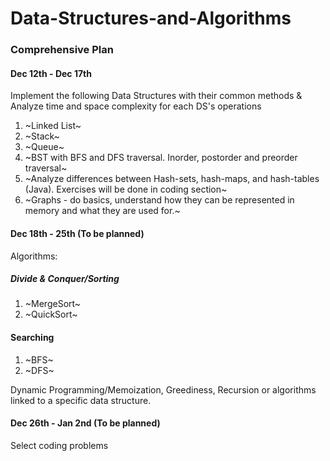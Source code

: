 # Data-Structures-and-Algorithms
### Comprehensive Plan

#### Dec 12th - Dec 17th

Implement the following Data Structures with their common methods &
Analyze time and space complexity for each DS's operations

1) ~Linked List~
2) ~Stack~
3) ~Queue~
4) ~BST with BFS and DFS traversal. Inorder, postorder and preorder traversal~
5) ~Analyze differences between Hash-sets, hash-maps, and hash-tables (Java).
   Exercises will be done in coding section~
6) ~Graphs - do basics, understand how they can be represented in memory and what
   they are used for.~

#### Dec 18th - 25th (To be planned)

Algorithms:

##### Divide & Conquer/Sorting
1. ~MergeSort~
2. ~QuickSort~

#### Searching
1. ~BFS~
2. ~DFS~

Dynamic Programming/Memoization, Greediness, Recursion
or algorithms linked to a specific data structure.

#### Dec 26th - Jan 2nd (To be planned)

Select coding problems

